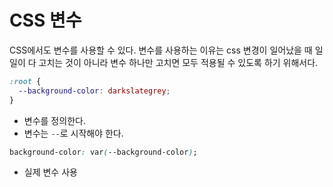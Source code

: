 # CSS 변수

CSS에서도 변수를 사용할 수 있다. 변수를 사용하는 이유는 css 변경이 일어났을 때 일일이 다 고치는 것이 아니라 변수 하나만 고치면 모두 적용될 수 있도록 하기 위해서다.

```css
:root {
  --background-color: darkslategrey;
}
```

- 변수를 정의한다.
- 변수는 `--`로 시작해야 한다.

```css
background-color: var(--background-color);
```

- 실제 변수 사용
